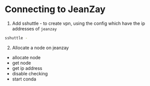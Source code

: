 # Connecting to JeanZay


1. Add sshuttle - to create vpn, using the config which have the ip addresses of `jeanzay`


```bash
sshuttle -
```

2. Allocate a node on jeanzay

* allocate node
* get node
* get ip address
* disable checking
* start conda